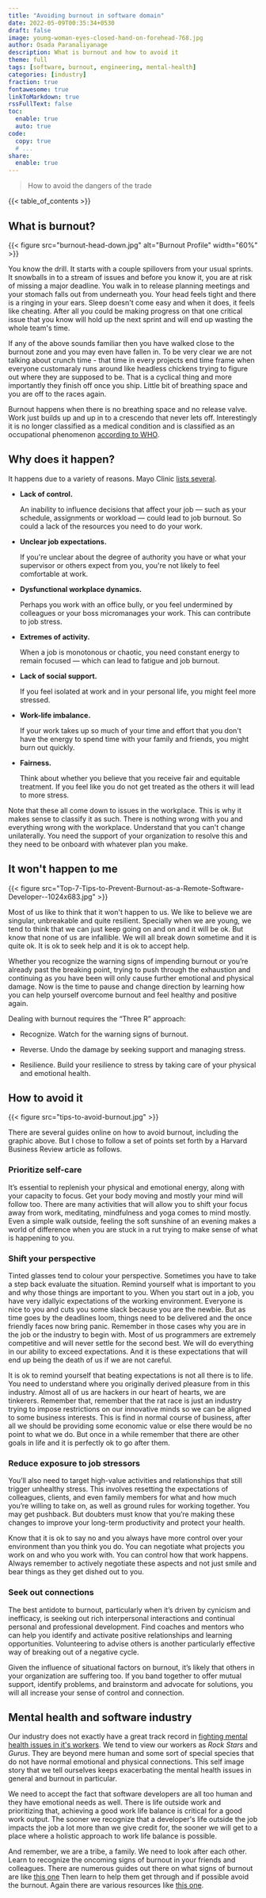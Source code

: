 ```yaml
---
title: "Avoiding burnout in software domain"
date: 2022-05-09T00:35:34+0530
draft: false
image: young-woman-eyes-closed-hand-on-forehead-768.jpg
author: Osada Paranaliyanage
description: What is burnout and how to avoid it
theme: full
tags: [software, burnout, engineering, mental-health]
categories: [industry]
fraction: true
fontawesome: true
linkToMarkdown: true
rssFullText: false
toc:
  enable: true
  auto: true
code:
  copy: true
  # ...
share:
  enable: true
---
```


> How to avoid the dangers of the trade

{{< table_of_contents >}}

## What is burnout?

{{< figure src="burnout-head-down.jpg" alt="Burnout Profile" width="60%" >}}

You know the drill. It starts with a couple spillovers from your usual sprints. It snowballs in to a stream of issues and before you know it, you are at risk of missing a major deadline. You walk in to release planning meetings and your stomach falls out from underneath you. Your head feels tight and there is a ringing in your ears. Sleep doesn't come easy and when it does, it feels like cheating. After all you could be making progress on that one critical issue that you know will hold up the next sprint and will end up wasting the whole team's time.

If any of the above sounds familiar then you have walked close to the burnout zone and you may even have fallen in. To be very clear we are not talking about crunch time - that time in every projects end time frame when everyone customaraly runs around like headless chickens trying to figure out where they are supposed to be. That is a cyclical thing and more importantly they finish off once you ship. Little bit of breathing space and you are off to the races again.

Burnout happens when there is no breathing space and no release valve. Work just builds up and up in to a crescendo that never lets off. Interestingly it is no longer classified as a medical condition and is classified as an occupational phenomenon [according to WHO](https://www.who.int/news/item/28-05-2019-burn-out-an-occupational-phenomenon-international-classification-of-diseases).

## Why does it happen?

It happens due to a variety of reasons. Mayo Clinic [lists several](https://www.mayoclinic.org/healthy-lifestyle/adult-health/in-depth/burnout/art-20046642).

* **Lack of control.**
  
    An inability to influence decisions that affect your job — such as your schedule, assignments or workload — could lead to job burnout. So could a lack of the resources you need to do your work.
* **Unclear job expectations.**

    If you're unclear about the degree of authority you have or what your supervisor or others expect from you, you're not likely to feel comfortable at work.
* **Dysfunctional workplace dynamics.**
  
    Perhaps you work with an office bully, or you feel undermined by colleagues or your boss micromanages your work. This can contribute to job stress.
* **Extremes of activity.**
  
    When a job is monotonous or chaotic, you need constant energy to remain focused — which can lead to fatigue and job burnout.
* **Lack of social support.**
  
    If you feel isolated at work and in your personal life, you might feel more stressed.
* **Work-life imbalance.**
  
    If your work takes up so much of your time and effort that you don't have the energy to spend time with your family and friends, you might burn out quickly.
* **Fairness.**
  
    Think about whether you believe that you receive fair and equitable treatment. If you feel like you do not get treated as the others it will lead to more stress.

Note that these all come down to issues in the workplace. This is why it makes sense to classify it as such. There is nothing wrong with you and everything wrong with the workplace. Understand that you can't change unilaterally. You need the support of your organization to resolve this and they need to be onboard with whatever plan you make.

## It won't happen to me

{{< figure src="Top-7-Tips-to-Prevent-Burnout-as-a-Remote-Software-Developer--1024x683.jpg" >}}

Most of us like to think that it won't happen to us. We like to believe we are singular, unbreakable and quite resilient. Specially when we are young, we tend to think that we can just keep going on and on and it will be ok. But know that none of us are infallible. We will all break down sometime and it is quite ok. It is ok to seek help and it is ok to accept help.

Whether you recognize the warning signs of impending burnout or you’re already past the breaking point, trying to push through the exhaustion and continuing as you have been will only cause further emotional and physical damage. Now is the time to pause and change direction by learning how you can help yourself overcome burnout and feel healthy and positive again.

Dealing with burnout requires the “Three R” approach:

* Recognize. Watch for the warning signs of burnout.

* Reverse. Undo the damage by seeking support and managing stress.

* Resilience. Build your resilience to stress by taking care of your physical and emotional health.

## How to avoid it

{{< figure src="tips-to-avoid-burnout.jpg" >}}

There are several guides online on how to avoid burnout, including the graphic above. But I chose to follow a set of points set forth by a Harvard Business Review article as follows.

### Prioritize self-care

It’s essential to replenish your physical and emotional energy, along with your capacity to focus. Get your body moving and mostly your mind will follow too. There are many activities that will allow you to shift your focus away from work, meditating, mindfulness and yoga comes to mind mostly. Even a simple walk outside, feeling the soft sunshine of an evening makes a world of difference when you are stuck in a rut trying to make sense of what is happening to you.

### Shift your perspective

Tinted glasses tend to colour your perspective. Sometimes you have to take a step back evaluate the situation. Remind yourself what is important to you and why those things are important to you. When you start out in a job, you have very idallyic expectations of the working environment. Everyone is nice to you and cuts you some slack because you are the newbie. But as time goes by the deadlines loom, things need to be delivered and the once friendly faces now bring panic. Remember in those cases why you are in the job or the industry to begin with. Most of us programmers are extremely competitive and will never settle for the second best. We will do everything in our ability to exceed expectations. And it is these expectations that will end up being the death of us if we are not careful.

It is ok to remind yourself that beating expectations is not all there is to life. You need to understand where you originally derived pleasure from in this industry. Almost all of us are hackers in our heart of hearts, we are tinkerers. Remember that, remember that the rat race is just an industry trying to impose restrictions on our innovative minds so we can be aligned to some business interests. This is find in normal course of business, after all we should be providing some economic value or else there would be no point to what we do. But once in a while remember that there are other goals in life and it is perfectly ok to go after them.

### Reduce exposure to job stressors

You’ll also need to target high-value activities and relationships that still trigger unhealthy stress. This involves resetting the expectations of colleagues, clients, and even family members for what and how much you’re willing to take on, as well as ground rules for working together. You may get pushback. But doubters must know that you’re making these changes to improve your long-term productivity and protect your health.

Know that it is ok to say no and you always have more control over your environment than you think you do. You can negotiate what projects you work on and who you work with. You can control how that work happens. Always remember to actively negotiate these aspects and not just smile and bear things as they get dished out to you.

### Seek out connections

The best antidote to burnout, particularly when it’s driven by cynicism and inefficacy, is seeking out rich interpersonal interactions and continual personal and professional development. Find coaches and mentors who can help you identify and activate positive relationships and learning opportunities. Volunteering to advise others is another particularly effective way of breaking out of a negative cycle.

Given the influence of situational factors on burnout, it’s likely that others in your organization are suffering too. If you band together to offer mutual support, identify problems, and brainstorm and advocate for solutions, you will all increase your sense of control and connection.

## Mental health and software industry

Our industry does not exactly have a great track record in [fighting mental health issues in it's workers](https://www.ncbi.nlm.nih.gov/pmc/articles/PMC4439723/). We tend to view our workers as *Rock Stars* and *Gurus*. They are beyond mere human and some sort of special species that do not have normal emotional and physical connections. This self image story that we tell ourselves keeps exacerbating the mental health issues in general and burnout in particular.

We need to accept the fact that software developers are all too human and they have emotional needs as well. There is life outside work and prioritizing that, achieving a good work life balance is critical for a good work output. The sooner we recognize that a developer's life outside the job impacts the job a lot more than we give credit for, the sooner we will get to a place where a holistic approach to work life balance is possible.

And remember, we are a tribe, a family. We need to look after each other. Learn to recognize the oncoming signs of burnout in your friends and colleagues. There are numerous guides out there on what signs of burnout are like [this one](https://www.healthline.com/health/tips-for-identifying-and-preventing-burnout) Then learn to help them get through and if possible avoid the burnout. Again there are various resources like [this one](https://www.bustle.com/p/how-to-help-a-friend-address-their-burnout-in-a-supportive-way-17897842).
